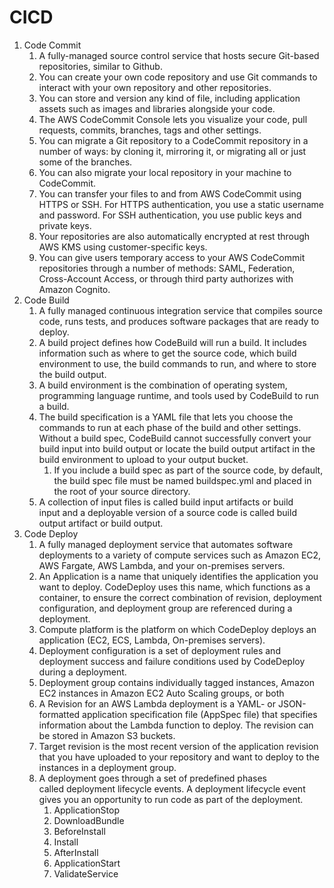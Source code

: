 # CICD

1. Code Commit
    1. A fully-managed source control service that hosts secure Git-based repositories, similar to Github.
    2. You can create your own code repository and use Git commands to interact with your own repository and other repositories.
    3. You can store and version any kind of file, including application assets such as images and libraries alongside your code.
    4. The AWS CodeCommit Console lets you visualize your code, pull requests, commits, branches, tags and other settings.
    5. You can migrate a Git repository to a CodeCommit repository in a number of ways: by cloning it, mirroring it, or migrating all or just some of the branches.
    6. You can also migrate your local repository in your machine to CodeCommit.
    7. You can transfer your files to and from AWS CodeCommit using HTTPS or SSH. For HTTPS authentication, you use a static username and password. For SSH authentication, you use public keys and private keys.
    8. Your repositories are also automatically encrypted at rest through AWS KMS using customer-specific keys.
    9. You can give users temporary access to your AWS CodeCommit repositories through a number of methods: SAML, Federation, Cross-Account Access, or through third party authorizes with Amazon Cognito.
2. Code Build
    1. A fully managed continuous integration service that compiles source code, runs tests, and produces software packages that are ready to deploy.
    2. A build project defines how CodeBuild will run a build. It includes information such as where to get the source code, which build environment to use, the build commands to run, and where to store the build output.
    3. A build environment is the combination of operating system, programming language runtime, and tools used by CodeBuild to run a build.
    4. The build specification is a YAML file that lets you choose the commands to run at each phase of the build and other settings. Without a build spec, CodeBuild cannot successfully convert your build input into build output or locate the build output artifact in the build environment to upload to your output bucket.
        1. If you include a build spec as part of the source code, by default, the build spec file must be named buildspec.yml and placed in the root of your source directory.
    5. A collection of input files is called build input artifacts or build input and a deployable version of a source code is called build output artifact or build output.
3. Code Deploy
    1. A fully managed deployment service that automates software deployments to a variety of compute services such as Amazon EC2, AWS Fargate, AWS Lambda, and your on-premises servers.
    2. An Application is a name that uniquely identifies the application you want to deploy. CodeDeploy uses this name, which functions as a container, to ensure the correct combination of revision, deployment configuration, and deployment group are referenced during a deployment.
    3. Compute platform is the platform on which CodeDeploy deploys an application (EC2, ECS, Lambda, On-premises servers).
    4. Deployment configuration is a set of deployment rules and deployment success and failure conditions used by CodeDeploy during a deployment.
    5. Deployment group contains individually tagged instances, Amazon EC2 instances in Amazon EC2 Auto Scaling groups, or both
    6. A Revision for an AWS Lambda deployment is a YAML- or JSON-formatted application specification file (AppSpec file) that specifies information about the Lambda function to deploy. The revision can be stored in Amazon S3 buckets.
    7. Target revision is the most recent version of the application revision that you have uploaded to your repository and want to deploy to the instances in a deployment group.
    8. A deployment goes through a set of predefined phases called deployment lifecycle events. A deployment lifecycle event gives you an opportunity to run code as part of the deployment.
        1. ApplicationStop
        2. DownloadBundle
        3. BeforeInstall
        4. Install
        5. AfterInstall
        6. ApplicationStart
        7. ValidateService